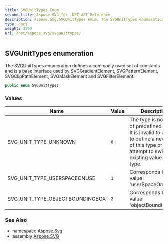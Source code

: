 ```yaml
---
title: SVGUnitTypes Enum
second_title: Aspose.SVG for .NET API Reference
description: Aspose.Svg.SVGUnitTypes enum. The SVGUnitTypes enumeration defines a commonly used set of constants and is a base interface used by SVGGradientElement SVGPatternElement SVGClipPathElement SVGMaskElement and SVGFilterElement
type: docs
weight: 3590
url: /net/aspose.svg/svgunittypes/
---
```

## SVGUnitTypes enumeration

The SVGUnitTypes enumeration defines a commonly used set of constants and is a base interface used by SVGGradientElement, SVGPatternElement, SVGClipPathElement, SVGMaskElement and SVGFilterElement.

```csharp
public enum SVGUnitTypes
```

### Values

| Name | Value | Description |
| --- | --- | --- |
| SVG_UNIT_TYPE_UNKNOWN | `0` | The type is not one of predefined types. It is invalid to attempt to define a new value of this type or to attempt to switch an existing value to this type. |
| SVG_UNIT_TYPE_USERSPACEONUSE | `1` | Corresponds to value 'userSpaceOnUse'. |
| SVG_UNIT_TYPE_OBJECTBOUNDINGBOX | `2` | Corresponds to value 'objectBoundingBox'. |

### See Also

* namespace [Aspose.Svg](../../aspose.svg/)
* assembly [Aspose.SVG](../../)
